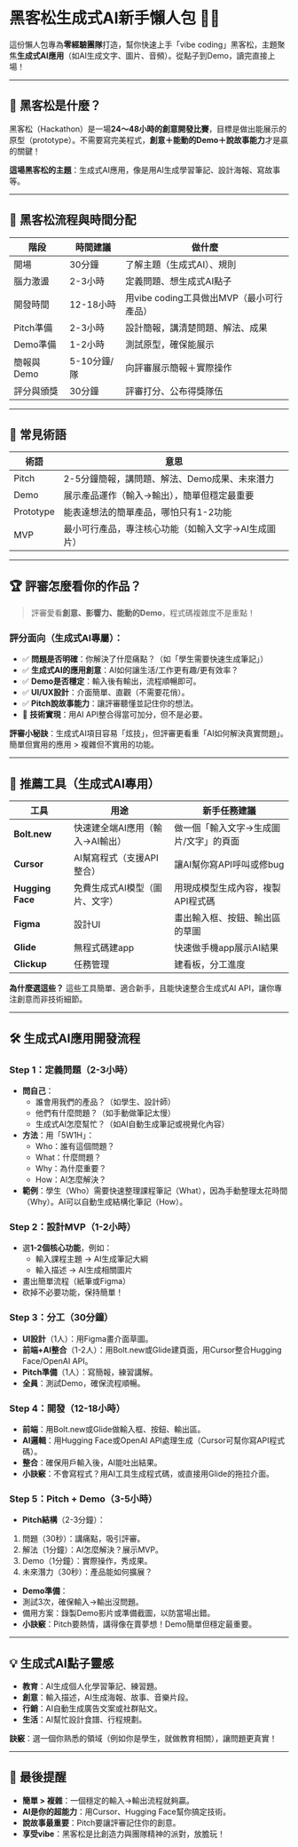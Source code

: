 # 黑客松生成式AI新手懶人包 🧃🔥

這份懶人包專為**零經驗團隊**打造，幫你快速上手「vibe coding」黑客松，主題聚焦**生成式AI應用**（如AI生成文字、圖片、音頻）。從點子到Demo，讀完直接上場！

---

## 🧠 黑客松是什麼？

黑客松（Hackathon）是一場**24～48小時的創意開發比賽**，目標是做出能展示的原型（prototype）。不需要寫完美程式，**創意＋能動的Demo＋說故事能力**才是贏的關鍵！

**這場黑客松的主題**：生成式AI應用，像是用AI生成學習筆記、設計海報、寫故事等。

---

## 🎯 黑客松流程與時間分配

| 階段       | 時間建議        | 做什麼                                                   |
|------------|-----------------|-----------------------------------------------------------|
| 開場       | 30分鐘         | 了解主題（生成式AI）、規則                               |
| 腦力激盪   | 2-3小時        | 定義問題、想生成式AI點子                                 |
| 開發時間   | 12-18小時      | 用vibe coding工具做出MVP（最小可行產品）                 |
| Pitch準備  | 2-3小時        | 設計簡報，講清楚問題、解法、成果                         |
| Demo準備   | 1-2小時        | 測試原型，確保能展示                                     |
| 簡報與Demo | 5-10分鐘/隊    | 向評審展示簡報＋實際操作                                 |
| 評分與頒獎 | 30分鐘         | 評審打分、公布得獎隊伍                                   |

---

## 📘 常見術語

| 術語     | 意思                                                                 |
|----------|----------------------------------------------------------------------|
| Pitch    | 2-5分鐘簡報，講問題、解法、Demo成果、未來潛力                       |
| Demo     | 展示產品運作（輸入→輸出），簡單但穩定最重要                         |
| Prototype | 能表達想法的簡單產品，哪怕只有1-2功能                               |
| MVP      | 最小可行產品，專注核心功能（如輸入文字→AI生成圖片）                 |

---

## 🏆 評審怎麼看你的作品？

> 評審愛看**創意、影響力、能動的Demo**，程式碼複雜度不是重點！

### 評分面向（生成式AI專屬）：
- ✅ **問題是否明確**：你解決了什麼痛點？（如「學生需要快速生成筆記」）
- ✅ **生成式AI的應用創意**：AI如何讓生活/工作更有趣/更有效率？
- ✅ **Demo是否穩定**：輸入後有輸出，流程順暢即可。
- ✅ **UI/UX設計**：介面簡單、直觀（不需要花俏）。
- ✅ **Pitch說故事能力**：讓評審聽懂並記住你的想法。
- 🔧 **技術實現**：用AI API整合得當可加分，但不是必要。

**評審小秘訣**：生成式AI項目容易「炫技」，但評審更看重「AI如何解決真實問題」。簡單但實用的應用 > 複雜但不實用的功能。

---

## 🔧 推薦工具（生成式AI專用）

| 工具             | 用途                              | 新手任務建議                              |
|------------------|-----------------------------------|-------------------------------------------|
| **Bolt.new**     | 快速建全端AI應用（輸入→AI輸出）   | 做一個「輸入文字→生成圖片/文字」的頁面    |
| **Cursor**       | AI幫寫程式（支援API整合）         | 讓AI幫你寫API呼叫或修bug                 |
| **Hugging Face** | 免費生成式AI模型（圖片、文字）     | 用現成模型生成內容，複製API程式碼         |
| **Figma**        | 設計UI                            | 畫出輸入框、按鈕、輸出區的草圖           |
| **Glide**        | 無程式碼建app                     | 快速做手機app展示AI結果                   |
| **Clickup**      | 任務管理                          | 建看板，分工進度                           |

**為什麼選這些？** 這些工具簡單、適合新手，且能快速整合生成式AI API，讓你專注創意而非技術細節。

---

## 🛠 生成式AI應用開發流程

### **Step 1：定義問題（2-3小時）**
- **問自己**：
  - 誰會用我們的產品？（如學生、設計師）
  - 他們有什麼問題？（如手動做筆記太慢）
  - 生成式AI怎麼幫忙？（如AI自動生成筆記或視覺化內容）
- **方法**：用「5W1H」：
  - Who：誰有這個問題？
  - What：什麼問題？
  - Why：為什麼重要？
  - How：AI怎麼解決？
- **範例**：學生（Who）需要快速整理課程筆記（What），因為手動整理太花時間（Why）。AI可以自動生成結構化筆記（How）。

### **Step 2：設計MVP（1-2小時）**
- 選**1-2個核心功能**，例如：
  - 輸入課程主題 → AI生成筆記大綱
  - 輸入描述 → AI生成相關圖片
- 畫出簡單流程（紙筆或Figma）
- 砍掉不必要功能，保持簡單！

### **Step 3：分工（30分鐘）**
- **UI設計**（1人）：用Figma畫介面草圖。
- **前端+AI整合**（1-2人）：用Bolt.new或Glide建頁面，用Cursor整合Hugging Face/OpenAI API。
- **Pitch準備**（1人）：寫簡報，練習講解。
- **全員**：測試Demo，確保流程順暢。

### **Step 4：開發（12-18小時）**
- **前端**：用Bolt.new或Glide做輸入框、按鈕、輸出區。
- **AI邏輯**：用Hugging Face或OpenAI API處理生成（Cursor可幫你寫API程式碼）。
- **整合**：確保用戶輸入後，AI能吐出結果。
- **小訣竅**：不會寫程式？用AI工具生成程式碼，或直接用Glide的拖拉介面。

### **Step 5：Pitch + Demo（3-5小時）**
- **Pitch結構**（2-3分鐘）：
1. 問題（30秒）：講痛點，吸引評審。
2. 解法（1分鐘）：AI怎麼解決？展示MVP。
3. Demo（1分鐘）：實際操作，秀成果。
4. 未來潛力（30秒）：產品能如何擴展？
- **Demo準備**：
- 測試3次，確保輸入→輸出沒問題。
- 備用方案：錄製Demo影片或準備截圖，以防當場出錯。
- **小訣竅**：Pitch要熱情，講得像在賣夢想！Demo簡單但穩定最重要。

---

## 💡 生成式AI點子靈感

- **教育**：AI生成個人化學習筆記、練習題。
- **創意**：輸入描述，AI生成海報、故事、音樂片段。
- **行銷**：AI自動生成廣告文案或社群貼文。
- **生活**：AI幫忙設計食譜、行程規劃。

**訣竅**：選一個你熟悉的領域（例如你是學生，就做教育相關），讓問題更真實！

---

## 💬 最後提醒

- **簡單 > 複雜**：一個穩定的輸入→輸出流程就夠贏。
- **AI是你的超能力**：用Cursor、Hugging Face幫你搞定技術。
- **說故事最重要**：Pitch要讓評審記住你的創意。
- **享受vibe**：黑客松是比創造力與團隊精神的派對，放膽玩！

</DOCUMENT>
